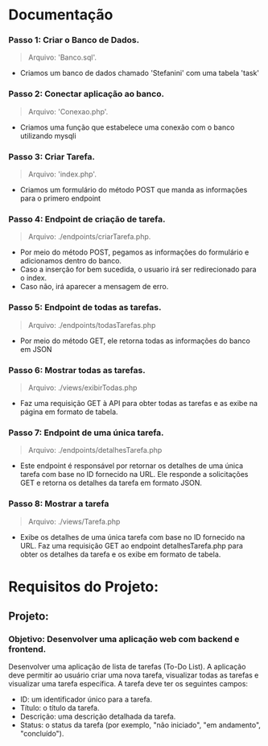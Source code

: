 # Documentação

### Passo 1: Criar o Banco de Dados.
> Arquivo: 'Banco.sql'.
- Criamos um banco de dados chamado 'Stefanini' com uma tabela 'task'

### Passo 2: Conectar aplicação ao banco.
> Arquivo: 'Conexao.php'.
- Criamos uma função que estabelece uma conexão com o banco utilizando mysqli

### Passo 3: Criar Tarefa.
> Arquivo: 'index.php'.
- Criamos um formulário do método POST que manda as informações para o primero endpoint

### Passo 4: Endpoint de criação de tarefa.
> Arquivo: ./endpoints/criarTarefa.php.
- Por meio do método POST, pegamos as informações do formulário e adicionamos dentro do banco.
- Caso a inserção for bem sucedida, o usuario irá ser redirecionado para o index.
- Caso não, irá aparecer a mensagem de erro.

### Passo 5: Endpoint de todas as tarefas.
> Arquivo: ./endpoints/todasTarefas.php
- Por meio do método GET, ele retorna todas as informações do banco em JSON

### Passo 6: Mostrar todas as tarefas.
> Arquivo: ./views/exibirTodas.php
- Faz uma requisição GET à API para obter todas as tarefas e as exibe na página em formato de tabela.

### Passo 7: Endpoint de uma única tarefa.
> Arquivo: ./endpoints/detalhesTarefa.php
- Este endpoint é responsável por retornar os detalhes de uma única tarefa com base no ID fornecido na URL. Ele responde a solicitações GET e retorna os detalhes da tarefa em formato JSON.

### Passo 8: Mostrar a tarefa
> Arquivo: ./views/Tarefa.php
- Exibe os detalhes de uma única tarefa com base no ID fornecido na URL. Faz uma requisição GET ao endpoint detalhesTarefa.php para obter os detalhes da tarefa e os exibe em formato de tabela.


# Requisitos do Projeto:

## Projeto:
### Objetivo: Desenvolver uma aplicação web com backend e frontend.
Desenvolver uma aplicação de lista de tarefas (To-Do List). A aplicação deve permitir ao usuário
criar uma nova tarefa, visualizar todas as tarefas e visualizar uma tarefa específica.
A tarefa deve ter os seguintes campos:
- ID: um identificador único para a tarefa.
- Título: o título da tarefa.
- Descrição: uma descrição detalhada da tarefa.
- Status: o status da tarefa (por exemplo, "não iniciado", "em andamento", "concluído").
